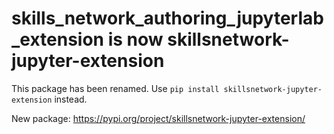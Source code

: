 # skills_network_authoring_jupyterlab_extension is now skillsnetwork-jupyter-extension

This package has been renamed. Use `pip install skillsnetwork-jupyter-extension` instead.

New package: https://pypi.org/project/skillsnetwork-jupyter-extension/
